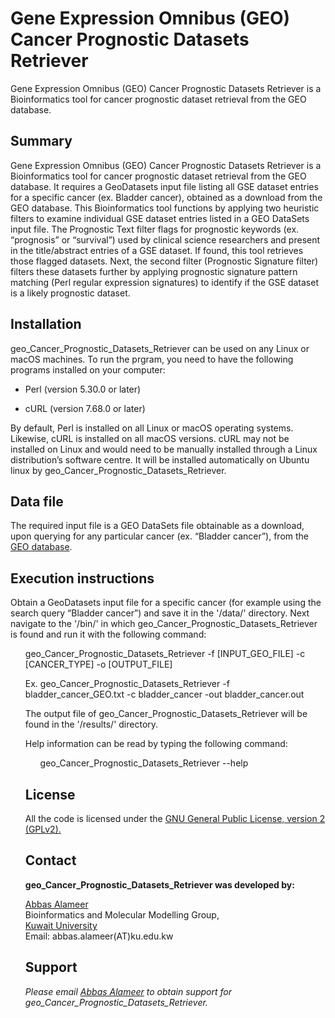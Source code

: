 # Gene Expression Omnibus (GEO) Cancer Prognostic Datasets Retriever
Gene Expression Omnibus (GEO) Cancer Prognostic Datasets Retriever is a Bioinformatics tool for cancer prognostic dataset retrieval from the GEO database.

## Summary
Gene Expression Omnibus (GEO) Cancer Prognostic Datasets Retriever is a Bioinformatics tool for cancer prognostic dataset retrieval from the GEO database. It requires a GeoDatasets input file listing all GSE dataset entries for a specific cancer (ex. Bladder cancer), obtained as a download from the GEO database. This Bioinformatics tool functions by applying two heuristic filters to examine individual GSE dataset entries listed in a GEO DataSets input file. The Prognostic Text filter flags for prognostic keywords (ex. “prognosis” or “survival”) used by clinical science researchers and present in the title/abstract entries of a GSE dataset. If found, this tool retrieves those flagged datasets. Next, the second filter (Prognostic Signature filter) filters these datasets further by applying prognostic signature pattern matching (Perl regular expression signatures) to identify if the GSE dataset is a likely prognostic dataset. 

## Installation
geo_Cancer_Prognostic_Datasets_Retriever can be used on any Linux or macOS machines. To run the prgram, you need to have the following programs installed on your computer:

<p><ul><li>Perl (version 5.30.0 or later)</li></ul></p>
<p><ul><li>cURL (version 7.68.0 or later)</li></ul></p>
By default, Perl is installed on all Linux or macOS operating systems. Likewise, cURL is installed on all macOS versions. cURL may not be installed on Linux and would need to be manually installed through a Linux distribution’s software centre. It will be installed automatically on Ubuntu linux by geo_Cancer_Prognostic_Datasets_Retriever.

## Data file
The required input file is a GEO DataSets file obtainable as a download, upon querying for any particular cancer (ex. “Bladder cancer”), from the <a href="https://www.ncbi.nlm.nih.gov/geo/">GEO database</a>. 

## Execution instructions
Obtain a GeoDatasets input file for a specific cancer (for example using the search query “Bladder cancer”) and save it in the '/data/' directory. Next navigate to the '/bin/' in which geo_Cancer_Prognostic_Datasets_Retriever is found and run it with the following command:

<p>
<ul>geo_Cancer_Prognostic_Datasets_Retriever -f [INPUT_GEO_FILE] -c [CANCER_TYPE] -o [OUTPUT_FILE]</ul>
<ul>Ex. geo_Cancer_Prognostic_Datasets_Retriever -f bladder_cancer_GEO.txt -c bladder_cancer -out bladder_cancer.out
</p>

The output file of geo_Cancer_Prognostic_Datasets_Retriever will be found in the '/results/' directory.<br>

Help information can be read by typing the following command:  

<p><ul>geo_Cancer_Prognostic_Datasets_Retriever --help</ul></p>

## License
All the code is licensed under the <a href="http://www.gnu.org/licenses/gpl-2.0-standalone.html">GNU General Public License, version 2 (GPLv2).</a> 

## Contact
<b>geo_Cancer_Prognostic_Datasets_Retriever was developed by:</b><br>
<p>
<a href="http://kuweb.ku.edu.kw/biosc/People/AcademicStaff/Dr.AbbasAlameer/index.htm">Abbas Alameer</a><br>
Bioinformatics and Molecular Modelling Group,<br> 
<a href="http://kuweb.ku.edu.kw/ku/index.htm">Kuwait University</a><br>
Email: abbas.alameer(AT)ku.edu.kw
</p>

## Support
<address>Please email <a href="mailto:abbas.alameer@ku.edu.kw">Abbas Alameer</a> to obtain support for geo_Cancer_Prognostic_Datasets_Retriever.</address>

